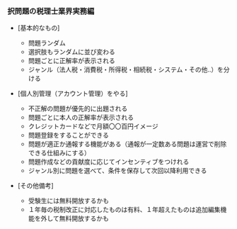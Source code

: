 ### 択問題の税理士業界実務編

- [基本的なもの]
  - 問題ランダム
  - 選択肢もランダムに並び変わる
  - 問題ごとに正解率が表示される
  - ジャンル（法人税・消費税・所得税・相続税・システム・その他..）を分ける

- [個人別管理（アカウント管理）をやる]
   - 不正解の問題が優先的に出題される
   - 問題ごとに本人の正解率が表示される
   - クレジットカードなどで月額〇〇百円イメージ
   - 問題登録をすることができる
   - 問題が適正か通報する機能がある（通報が一定数ある問題は運営で削除できる仕組みにする）
   - 問題作成などの貢献度に応じてインセンティブをつけれる
   - ジャンル別に問題を選べて、条件を保存して次回以降利用できる

- [その他備考]
   - 受験生には無料開放するかも
   - １年毎の税制改正に対応したものは有料、１年超えたものは追加編集機能を外して無料開放するかも
